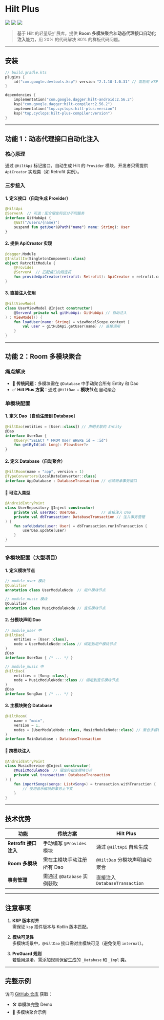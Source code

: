 # Hilt Plus
[![](https://img.shields.io/badge/ksp-2.1.10--1.0.31-important?logo=kotlin)](https://github.com/google/ksp)
[![](https://img.shields.io/badge/hilt-2.56.2-important?logo=android)](https://developer.android.com/training/dependency-injection/hilt-android?hl=zh-cn)
[![](https://img.shields.io/badge/hilt--plus-0.1.2-blueviolet?logo=android)](https://github.com/cyclops-top/hilt-plus)
> 基于 Hilt 的轻量级扩展库，提供 **Room 多模块聚合**和**动态代理接口自动化注入**能力，用 20% 的代码解决 80% 的样板代码问题。

---

## 安装
```kotlin
// build.gradle.kts
plugins {
    id("com.google.devtools.ksp") version "2.1.10-1.0.31" // 需启用 KSP
}

dependencies {
    implementation("com.google.dagger:hilt-android:2.56.2")
    ksp("com.google.dagger:hilt-compiler:2.56.2")
    implementation("top.cyclops:hilt-plus:version")
    ksp("top.cyclops:hilt-plus-compiler:version")
}
```

---

## 功能 1：动态代理接口自动化注入
### 核心原理
通过 `@HiltApi` 标记接口，自动生成 Hilt 的 `Provider` 模块，开发者只需提供 `ApiCreator` 实现类（如 Retrofit 实例）。

### 三步接入
#### 1. 定义接口（自动生成 Provider）
```kotlin
@HiltApi
@ServerA  // 可选：配合限定符区分不同服务
interface GitHubApi {
    @GET("/users/{name}")
    suspend fun getUser(@Path("name") name: String): User
}
```

#### 2. 提供 ApiCreator 实现
```kotlin
@dagger.Module
@InstallIn(SingletonComponent::class)
object RetrofitModule {
    @Provides
    @ServerA  // 匹配接口的限定符
    fun provideApiCreator(retrofit: Retrofit): ApiCreator = retrofit.create(clazz) 
}
```

#### 3. 直接注入使用
```kotlin
@HiltViewModel
class UserViewModel @Inject constructor(
    @ServerA private val gitHubApi: GitHubApi // 自动注入
) : ViewModel() {
    fun loadUser(name: String) = viewModelScope.context {
        val user = gitHubApi.getUser(name) // 直接调用
    }
}
```

---

## 功能 2：Room 多模块聚合
### 痛点解决
- 🚫 **传统问题**：多模块需在 `@Database` 中手动聚合所有 Entity 和 Dao
- ✅ **Hilt Plus 方案**：通过 `@HiltDao` + **模块节点** 自动聚合

### 单模块配置
#### 1. 定义 Dao（自动注册到 Database）
```kotlin
@HiltDao(entities = [User::class]) // 声明关联的 Entity
@Dao
interface UserDao {
    @Query("SELECT * FROM User WHERE id = :id")
    fun getById(id: Long): Flow<User?>
}
```

#### 2. 定义 Database（自动聚合）
```kotlin
@HiltRoom(name = "app", version = 1)
@TypeConverters(LocalDateConverter::class)
interface AppDatabase : DatabaseTransaction // 必须继承事务接口
```

#### 🔑 可注入类型
```kotlin
@AndroidEntryPoint
class UserRepository @Inject constructor(
    private val userDao: UserDao,           // 直接注入 Dao
    private val dbTransaction: DatabaseTransaction // 注入事务管理
) {
    fun safeUpdate(user: User) = dbTransaction.runInTransaction {
        userDao.update(user)
    }
}
```

---

### 多模块配置（大型项目）
#### 1. 定义模块节点
```kotlin
// module_user 模块
@Qualifier
annotation class UserModuleNode  // 用户模块节点

// module_music 模块
@Qualifier
annotation class MusicModuleNode // 音乐模块节点
```

#### 2. 分模块声明 Dao
```kotlin
// module_user 中
@HiltDao(
    entities = [User::class], 
    node = UserModuleNode::class // 绑定到用户模块节点
)
@Dao
interface UserDao { /* ... */ }

// module_music 中
@HiltDao(
    entities = [Song::class], 
    node = MusicModuleNode::class // 绑定到音乐模块节点
)
@Dao
interface SongDao { /* ... */ }
```

#### 3. 主模块聚合 Database
```kotlin
@HiltRoom(
    name = "main",
    version = 1,
    nodes = [UserModuleNode::class, MusicModuleNode::class] // 聚合多模块
)
interface MainDatabase : DatabaseTransaction
```

#### 🔑 跨模块注入
```kotlin
@AndroidEntryPoint
class MusicService @Inject constructor(
    @MusicModuleNode  // 限定符指定模块节点
    private val transaction: DatabaseTransaction
) {
    fun importSongs(songs: List<Song>) = transaction.withTransction {
        // 使用音乐模块的事务上下文
    }
}
```

---

## 技术优势
| 功能                | 传统方案                          | Hilt Plus                     |
|---------------------|-----------------------------------|-------------------------------|
| **Retrofit 接口注入** | 手动编写 `@Provides` 模块          | 通过 `@HiltApi` 自动生成       |
| **Room 多模块**      | 需在主模块手动注册所有 Dao         | `@HiltDao` 分模块声明自动聚合  |
| **事务管理**         | 需通过 `@Database` 实例获取         | 直接注入 `DatabaseTransaction` |

---

## 注意事项
1. **KSP 版本对齐**  
   需保证 `ksp` 插件版本与 Kotlin 版本匹配。

2. **模块可见性**  
   多模块场景中，`@HiltDao` 接口需对主模块可见（避免使用 `internal`）。

3. **ProGuard 规则**  
   若启用混淆，需添加规则保留生成的 `_Database` 和 `_Impl` 类。

---

## 完整示例
访问 [GitHub 仓库](https://github.com/cyclops-top/hilt-plus) 获取：
- 🛠️ 单模块完整 Demo
- 🧩 多模块聚合示例
